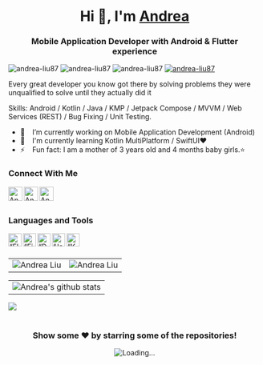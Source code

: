 <h1 align="center"> Hi 👋, I'm <a href="https://andrea-liu87.github.io">Andrea</a></h1>
<h3 align="center">Mobile Application Developer with Android & Flutter experience</h3>

<div class="row">
    <img src="https://img.shields.io/github/followers/andrea-liu87?label=Github%20followers&style=for-the-badge" alt="andrea-liu87" />
    <img src="https://img.shields.io/github/stars/andrea-liu87?label=Github%20stars&style=for-the-badge" alt="andrea-liu87" />
    <img  src="https://komarev.com/ghpvc/?username=andrea-liu87&label=Profile Views&color=blue&style=for-the-badge" alt="andrea-liu87" />
    <a href="https://www.linkedin.com/in/andrealiu87/"><img src="https://img.shields.io/badge/-CONNECT-blue?style=for-the-badge&logo=Linkedin&link=https://www.linkedin.com/in/andrealiu87/" alt="andrea-liu87" /> </a>
</div>

Every great developer you know got there by solving problems they were unqualified to solve until they actually did it

Skills: Android / Kotlin / Java / KMP / Jetpack Compose / MVVM / Web Services (REST) / Bug Fixing / Unit Testing.

- 🔭 &ensp; I’m currently working on Mobile Application Development (Android)
- 🌱 &ensp; I'm currently learning Kotlin MultiPlatform / SwiftUI❤️
- ⚡ &ensp; Fun fact: I am a mother of 3 years old and 4 months baby girls.⭐

### Connect With Me

[<img align="left" alt="Andrea Liu | Gmail" width="28px" src="https://www.vectorlogo.zone/logos/gmail/gmail-tile.svg" />][mail]
[<img align="left" alt="Andrea Liu | LinkedIn" width="28px" src="https://www.vectorlogo.zone/logos/linkedin/linkedin-tile.svg" />][linkedin]
[<img align="left" alt="Andrea Liu | Medium" width="28px" src="https://www.vectorlogo.zone/logos/medium/medium-tile.svg" />][medium]

<br />
<br />

### Languages and Tools

[<img align="left" alt=“Flutter” width="26px" src="https://www.vectorlogo.zone/logos/flutterio/flutterio-icon.svg" />][flutter]
[<img align="left" alt=“Firebase” width="26px" src="https://www.vectorlogo.zone/logos/firebase/firebase-icon.svg" />][firebase]
[<img align="left" alt=“Dart” width="26px" src="https://www.vectorlogo.zone/logos/dartlang/dartlang-icon.svg" />][dart]
[<img align="left" alt=“Java” width="26px" src="https://www.vectorlogo.zone/logos/java/java-icon.svg" />][java]
[<img align="left" alt=“Kotlin” width="26px" src="https://www.vectorlogo.zone/logos/kotlinlang/kotlinlang-icon.svg" />][kotlin]

<br />
<br />

<table cellspacing="0" cellpadding="0" style="border:none;">
  <tr>
    <td>
      <img align="center" src="https://github-readme-stats.vercel.app/api?username=andrea-liu87&show_icons=true&locale=en" alt="Andrea Liu" />
    </td>
    <td>
      <img align="center" src="https://github-readme-streak-stats.herokuapp.com/?user=andrea-liu87&" alt="Andrea Liu" />
    </td>
   </tr>
</table>
<table cellspacing="0" cellpadding="0" style="border:none;">
  <tr>
    <td>
      <img align="center" src="https://activity-graph.herokuapp.com/graph?username=andrea-liu87" alt="Andrea's github stats"/>    
    </td> 
   </tr>
</table>

<a href="https://github.com/andrea-liu87">
  <img align="center" src="https://github-readme-stats.vercel.app/api/top-langs/?username=andrea-liu87&theme=light&hide_langs_below=1" />
</a>
<!-- <a href="https://github.com/muhammadtalhasultan">
 <img align="center" src="https://github-readme-stats.vercel.app/api?username=andrea-liu87&show_icons=true&theme=light&line_height=27" alt="Andrea's github stats"/>
</a>

<p><img align="center" src="https://github-readme-streak-stats.herokuapp.com/?user=andrea-liu87&" alt="pavel401" /></p>
 -->
<br />
<br />
<div align="center">

### Show some ❤️ by starring some of the repositories!

<img align="center" src = "https://profile-counter.glitch.me/andrealiu/count.svg" alt ="Loading...">
</div>

<br />
<br />

[website]: https://andrea-liu87.github.io
[mail]: mailto:andrealiureta@gmail.com
[linkedin]: https://linkedin.com/in/andrealiu87
[github]: https://github.com/andrea-liu87
[medium]: https://medium.com/@andrea8787
[flutter]: https://flutter.dev
[dart]: https://dart.dev
[firebase]: https://firebase.google.com
[java]: https://www.java.com/en/
[kotlin]: https://kotlinlang.org
